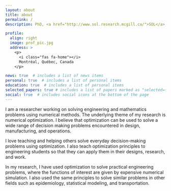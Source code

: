 ```yaml
---
layout: about
title: about
permalink: /
description: PhD, <a href="http://www.sol.research.mcgill.ca/">SOL</a>, McGill University | <a href="https://diro.umontreal.ca/english/our-departement/about-the-department/">DIRO</a>, Université de Montréal

profile:
  align: right
  image: prof_pic.jpg
  address: >
    <p>
      <i class="fas fa-home"></i> 
      Montréal, Québec, Canada
    </p>

news: true  # includes a list of news items
personal: true  # includes a list of personal items
education: true  # includes a list of personal items
selected_papers: true # includes a list of papers marked as "selected={true}"
social: true  # includes social icons at the bottom of the page
---
```


I am a researcher working on solving engineering and mathematics problems using numerical methods. The underlying theme of my research is numerical optimization. I believe that optimization can be used to solve a wide range of decision making problems encountered in design, manufacturing, and operations. 

I love teaching and helping others solve everyday decision-making problems using optimization. I also teach optimization principles to engineering students so that they can apply them in their designs, research, and work.

In my research, I have used optimization to solve practical engineering problems, where the functions of interest are given by expensive numerical simulation. I also used the same principles to solve similar problems in other fields such as epidemiology, statistical modeling, and transportation.